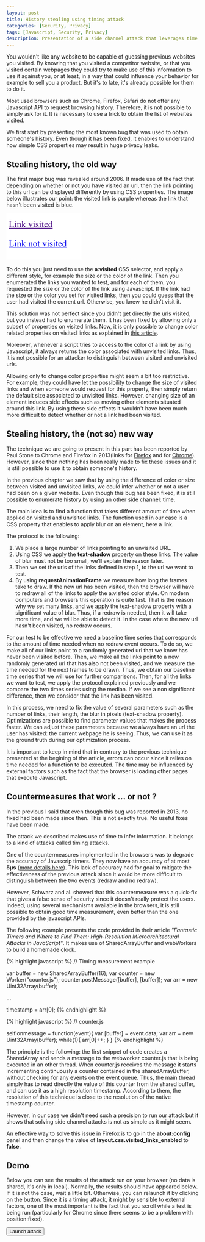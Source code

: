 ```yaml
---
layout: post
title: History stealing using timing attack
categories: [Security, Privacy]
tags: [Javascript, Security, Privacy]
description: Presentation of a side channel attack that leverages time to deduct if a user has visited a link or not. 
---
```


<style type="text/css">
#test-area {
    	position:fixed;
	top: 0; left: 0;
	right: 0; bottom: 0;
-webkit-transform: translate3d(0, 0, 0);
-webkit-backface-visibility: hidden;
-webkit-transform: translateZ(0);
-webkit-perspective: 1000;
	z-index: -1;
	filter: blur(15px) blur(15px) ;
	-webkit-filter: blur(15px) blur(15px) ;
	pointer-events: none;
}

#test-area a:visited{
	color:red;
}

a:visited {
  	color: red;
}
#links > li::before {
	  font-family: monospace;
	  margin-right: 5px;
	  content: "[ ]";
}
#links > li.visited::before {
  	content: "[v]";
}
.details {
	  font-size: 80%;
	  color: gray;
}
</style>


You wouldn't like any website to be capable of guessing previous websites you visited. 
By knowing that you visited a competitor website, or that you visited certain webpages they could try to make use of this information to use it against you, or at least, in a way that could influence your behavior for example to sell you a product.
But it's to late, it's already possible for them to do it.

Most used browsers such as Chrome, Firefox, Safari do not offer any Javascript API to request browsing history.
Therefore, it is not possible to simply ask for it.
It is necessary to use a trick to obtain the list of websites visited.

We first start by presenting the most known bug that was used to obtain someone's history.
Even though it has been fixed, it enables to understand how simple CSS properties may result in huge privacy leaks.

## Stealing history, the old way

The first major bug was revealed around 2006.
It made use of the fact that depending on whether or not you have visited an url, then the link pointing to this url can be displayed differently by using CSS properties.
The image below illustrates our point: the visited link is purple whereas the link that hasn't been visited is blue.

<img src="/assets/media/links_visited.png"/>

To do this you just need to use the **a:visited** CSS selector, and apply a different style, for example the size or the color of the link.
Then you enumerated the links you wanted to test, and for each of them, you requested the size or the color of the link using Javascript.
If the link had the size or the color you set for visited links, then you could guess that the user had visited the current url.
Otherwise, you knew he didn't visit it.

This solution was not perfect since you didn't get directly the urls visited, but you instead had to enumerate them.
It has been fixed by allowing only a subset of properties on visited links.
Now, it is only possible to change color related properties on visited links as explained in <a href="https://developer.mozilla.org/en-US/docs/Web/CSS/Privacy_and_the_:visited_selector">this article</a>.

Moreover, whenever a script tries to access to the color of a link by using Javascript, it always returns the color associated with unvisited links.
Thus, it is not possible for an attacker to distinguish between visited and unvisited urls.

Allowing only to change color properties might seem a bit too restrictive. 
For example, they could have let the possibility to change the size of visited links and when someone would request for this property, then simply return the default size associated to unvisited links.
However, changing size of an element induces side effects such as moving other elements situated around this link.
By using these side effects it wouldn't have been much more difficult to detect whether or not a link had been visited. 

## Stealing history, the (not so) new way

The technique we are going to present in this part has been reported by Paul Stone to Chrome and Firefox in 2013(links for <a href="https://bugzilla.mozilla.org/show_bug.cgi?id=884270">Firefox</a> and for <a href="https://bugs.chromium.org/p/chromium/issues/detail?id=252165">Chrome</a>).
However, since then nothing has been really made to fix these issues and it is still possible to use it to obtain someone's history.

In the previous chapter we saw that by using the difference of color or size between visited and unvisited links, we could infer whether or not a user had been on a given website.
Even though this bug has been fixed, it is still possible to enumerate history by using an other side channel: time.

The main idea is to find a function that takes different amount of time when applied on visited and unvisited links.
The function used in our case is a CSS property that enables to apply blur on an element, here a link.

The protocol is the following:

1. We place a large number of links pointing to an unvisited URL.
2. Using CSS we apply the **text-shadow** property on these links. The value of blur must not be too small, we'll explain the reason later.
3. Then we set the urls of the links defined in step 1, to the url we want to test.
4. By using **requestAnimationFrame** we measure how long the frames take to draw. If the new url has been visited, then the browser will have to redraw all of the links to apply the a:visited color style. On modern computers and browsers this operation is quite fast. That is the reason why we set many links, and we apply the text-shadow property with a significant value of blur. Thus, if a redraw is needed, then it will take more time, and we will be able to detect it. In the case where the new url hasn't been visited, no redraw occurs.

For our test to be effective we need a baseline time series that corresponds to the amount of time needed when no redraw event occurs.
To do so, we make all of our links point to a randomly generated url that we know has never been visited before.
Then, we make all the links point to a new randomly generated url that has also not been visited, and we measure the time needed for the next frames to be drawn.
Thus, we obtain our baseline time series that we will use for further comparisons.
Then, for all the links we want to test, we apply the protocol explained previously and we compare the two times series using the median.
If we see a non significant difference, then we consider that the link has been visited.

In this process, we need to fix the value of several parameters such as the number of links, their length, the blur in pixels (text-shadow property).
Optimizations are possible to find parameter values that makes the process faster.
We can adjust these parameters because we always have an url the user has visited: the current webpage he is seeing.
Thus, we can use it as the ground truth during our optimization process.

It is important to keep in mind that in contrary to the previous technique presented at the begining of the article, errors can occur since it relies on time needed for a function to be executed.
The time may be influenced by external factors such as the fact that the browser is loading other pages that execute Javascript.

## Countermeasures that work ... or not ?

In the previous I said that even though this bug was reported in 2013, no fixed had been made since then.
This is not exactly true. 
No useful fixes have been made.

The attack we described makes use of time to infer information.
It belongs to a kind of attacks called timing attacks.

One of the countermeasures implemented in the browsers was to degrade the accuracy of Javascrip timers.
They now have an accuracy of at most **5µs** (<a href="https://developer.mozilla.org/en-US/docs/Web/API/Resource_Timing_API">more details here</a>).
This lack of accuracy had for goal to mitigate the effectiveness of the previous attack since it would be more difficult to distinguish between the two events (redraw and no redraw).

However, Schwarz and al. showed that this countermeasure was a quick-fix that gives a false sense of security since it doesn't really protect the users.
Indeed, using several mechanisms available in the browsers, it is still possible to obtain good time measurement, even better than the one provided by the javascript APIs.

The following example presents the code provided in their article *"Fantastic Timers and Where to Find Them: High-Resolution Microarchitectural Attacks in JavaScript"*.
It makes use of SharedArrayBuffer and webWorkers to build a homemade clock.

{% highlight javascript %}
// Timing measurement example

var buffer = new SharedArrayBuffer(16);
var counter = new Worker("counter.js");
counter.postMessage([buffer], [buffer]);
var arr = new Uint32Array(buffer);

...

timestamp = arr[0];
{% endhighlight %}

{% highlight javascript %}
// counter.js

self.onmessage = function(event){
	var [buffer] = event.data;
	var arr = new Uint32Array(buffer);
	while(1){
		arr[0]++;
	}
}
{% endhighlight %}

The principle is the following: the first snippet of code creates a SharedArray and sends a message to the webworker counter.js that is being executed in an other thread.
When counter.js receives the message it starts incrementing continuously a counter contained in the sharedArrayBuffer, without checking for any events on the event queue.
Thus, the main thread simply has to read directly the value of this counter from the shared buffer, and can use it as a high resolution timestamp.
According to them, the resolution of this technique is close to the resolution of the native timestamp counter.

However, in our case we didn't need such a precision to run our attack but it shows that solving side channel attacks is not as simple as it might seem.

An effective way to solve this issue in Firefox is to go in the **about:config** panel and then change the value of **layout.css.visited_links_enabled** to **false**.

## Demo

Below you can see the results of the attack run on your browser (no data is shared, it's only in local).
Normally, the results should have appeared below.
If it is not the case, wait a little bit.
Otherwise, you can relaunch it by clicking on the button.
Since it is a timing attack, it might by sensible to external factors, one of the most important is the fact that you scroll while a test is being run (particularly for Chrome since there seems to be a problem with position:fixed).

<button id="launch-test">Launch attack</button>
<div id="wait-area"></div>
<div id="test-area"></div>
<ul id="links"></ul>


<script src='/assets/js/stealhist.js' type="text/javascript"></script>

